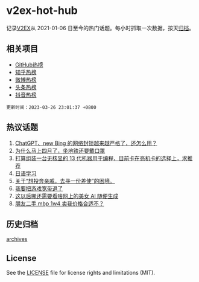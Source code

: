 # v2ex-hot-hub

 记录[V2EX](https://www.v2ex.com/)从 2021-01-06 日至今的热门话题。每小时抓取一次数据，按天[归档](archives)。
 
 ## 相关项目

- [GitHub热榜](https://github.com/it985/github-hot-hub)
- [知乎热榜](https://github.com/it985/zhihu-hot-hub)
- [微博热榜](https://github.com/it985/weibo-hot-hub)
- [头条热榜](https://github.com/it985/toutiao-hot-hub)
- [抖音热榜](https://github.com/it985/douyin-hot-hub)


 `更新时间：2023-03-26 23:01:37 +0800`

## 热议话题

1. [ChatGPT、new Bing 的网络封锁越来越严格了，还怎么用？](https://www.v2ex.com/t/927207)
1. [为什么马上四月了，坐地铁还要戴口罩](https://www.v2ex.com/t/927226)
1. [打算组装一台无核显的 13 代机器用于编程，目前卡在亮机卡的选择上，求推荐](https://www.v2ex.com/t/927251)
1. [日语学习](https://www.v2ex.com/t/927221)
1. [关于“想投奔亲戚，去寻一份差使”的困境。](https://www.v2ex.com/t/927252)
1. [我要把游戏宽带退了](https://www.v2ex.com/t/927210)
1. [这以后哪还需要看啥网上的美女 AI 随便生成](https://www.v2ex.com/t/927232)
1. [朋友二手 mbp 1w4 卖我价格合适不？](https://www.v2ex.com/t/927233)

## 历史归档

[archives](archives)

## License

See the [LICENSE](LICENSE) file for license rights and limitations (MIT).
